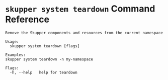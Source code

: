 # `skupper system teardown` Command Reference

```
Remove the Skupper components and resources from the current namespace

Usage:
  skupper system teardown [flags]

Examples:
skupper system teardown -n my-namespace

Flags:
  -h, --help   help for teardown
```
